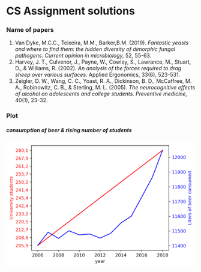 # CS Assignment solutions
### Name of papers

1. Van Dyke, M.C.C., Teixeira, M.M., Barker,B.M. (2019). *Fantastic yeasts and where to find them: the hidden diversity of dimorphic fungal pathogens. Current opinion in microbiology,* 52, 55-63. 
2. Harvey, J. T., Culvenor, J., Payne, W., Cowley, S., Lawrance, M., Stuart, D., & Williams, R. (2002). *An analysis of the forces required to drag sheep over various surfaces.* Applied Ergonomics, 33(6), 523-531.
3. Zeigler, D. W., Wang, C. C., Yoast, R. A., Dickinson, B. D., McCaffree, M. A., Robinowitz, C. B., & Sterling, M. L. (2005). *The neurocognitive effects of alcohol on adolescents and college students. Preventive medicine,* 40(1), 23-32.

### Plot
##### consumption of beer & rising number of students
![alt text](https://github.com/miloucarmen/CS_Assignment/blob/master/Plot.png)
